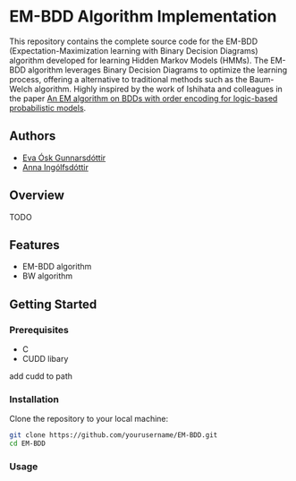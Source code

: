 # EM-BDD Algorithm Implementation

This repository contains the complete source code for the EM-BDD (Expectation-Maximization learning with Binary Decision Diagrams) algorithm developed for learning Hidden Markov Models (HMMs). The EM-BDD algorithm leverages Binary Decision Diagrams to optimize the learning process, offering a alternative to traditional methods such as the Baum-Welch algorithm.
Highly inspired by the work of Ishihata and colleagues in the paper [An EM algorithm on BDDs with order encoding for logic-based probabilistic models](https://proceedings.mlr.press/v13/ishihata10a).

## Authors
- [Eva Ósk Gunnarsdóttir](https://github.com/efaosk)
- [Anna Ingólfsdóttir](https://scholar.google.com/citations?user=B0YC1p8AAAAJ&hl=en&oi=ao)

## Overview

TODO

## Features

- EM-BDD algorithm
- BW algorithm

## Getting Started

### Prerequisites

- C
- CUDD libary 

add cudd to path

### Installation

Clone the repository to your local machine:

```bash
git clone https://github.com/yourusername/EM-BDD.git
cd EM-BDD
```

### Usage
